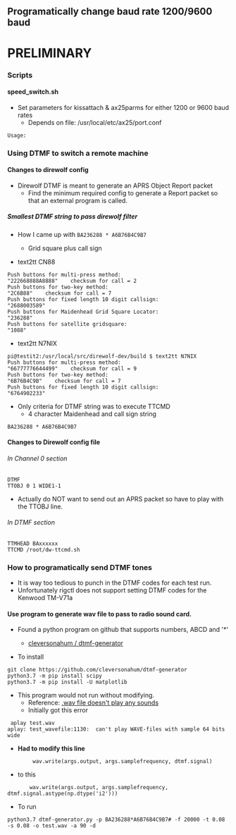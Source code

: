 ## Programatically change baud rate 1200/9600 baud

# PRELIMINARY

### Scripts

#### speed_switch.sh
* Set parameters for kissattach & ax25parms for either 1200 or 9600 baud rates
  * Depends on file: /usr/local/etc/ax25/port.conf

```
Usage:
```

### Using DTMF to switch a remote machine
#### Changes to direwolf config
* Direwolf DTMF is meant to generate an APRS Object Report packet
  * Find the minimum required config to generate a Report packet so that an external program is called.

##### Smallest DTMF string to pass direwolf filter

* How I came up with ```BA236288 * A6B76B4C9B7```
  * Grid square plus call sign

* text2tt CN88
```
Push buttons for multi-press method:
"222668888A8888"    checksum for call = 2
Push buttons for two-key method:
"2C6B88"    checksum for call = 7
Push buttons for fixed length 10 digit callsign:
"2688003589"
Push buttons for Maidenhead Grid Square Locator:
"236288"
Push buttons for satellite gridsquare:
"1088"
```
* text2tt N7NIX
```
pi@testit2:/usr/local/src/direwolf-dev/build $ text2tt N7NIX
Push buttons for multi-press method:
"66777776644499"    checksum for call = 9
Push buttons for two-key method:
"6B76B4C9B"    checksum for call = 7
Push buttons for fixed length 10 digit callsign:
"6764902233"
```

* Only criteria for DTMF string was to execute TTCMD
  * 4 character Maidenhead  and call sign string

```
BA236288 * A6B76B4C9B7
```
#### Changes to Direwolf config file
###### In Channel 0 section
```
DTMF
TTOBJ 0 1 WIDE1-1
```
* Actually do NOT want to send out an APRS packet so have to play with the TTOBJ line.

###### In DTMF section

```
TTMHEAD BAxxxxxx
TTCMD /root/dw-ttcmd.sh
```

### How to programatically send DTMF tones

* It is way too tedious to punch in the DTMF codes for each test run.
* Unfortunately rigctl does not support setting DTMF codes for the Kenwood TM-V71a

#### Use program to generate wav file to pass to radio sound card.

* Found a python program on github that supports numbers, ABCD and '*'
  * [cleversonahum / dtmf-generator](https://github.com/cleversonahum/dtmf-generator/blob/main/dtmf-generator.py)

* To install

```
git clone https://github.com/cleversonahum/dtmf-generator
python3.7 -m pip install scipy
python3.7 -m pip install -U matplotlib

```
* This program would not run without modifying.
  * Reference: [.wav file doesn't play any sounds](https://stackoverflow.com/questions/10558377/wav-file-doesnt-play-any-sounds)
  * Initially got this error
```
 aplay test.wav
aplay: test_wavefile:1130:  can't play WAVE-files with sample 64 bits wide
```
* __Had to modify this line__
```
        wav.write(args.output, args.samplefrequency, dtmf.signal)
```
* to this
```
       wav.write(args.output, args.samplefrequency, dtmf.signal.astype(np.dtype('i2')))
```

* To run
```
python3.7 dtmf-generator.py -p BA236288*A6B76B4C9B7# -f 20000 -t 0.08 -s 0.08 -o test.wav -a 90 -d
```
